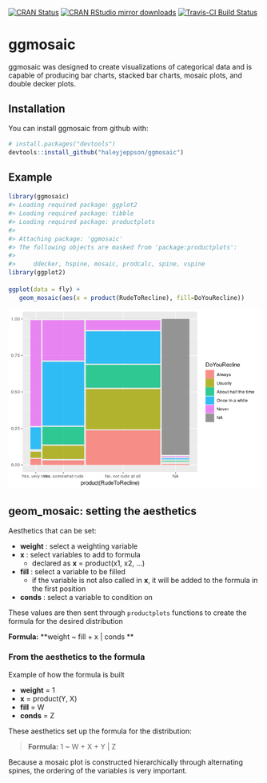 
<!-- README.md is generated from README.Rmd. Please edit that file -->
[![CRAN Status](http://www.r-pkg.org/badges/version/ggmosaic)](https://cran.r-project.org/package=ggmosaic) [![CRAN RStudio mirror downloads](http://cranlogs.r-pkg.org/badges/ggmosaic)](http://www.r-pkg.org/pkg/ggmosaic) [![Travis-CI Build Status](https://travis-ci.org/haleyjeppson/ggmosaic.svg?branch=master)](https://travis-ci.org/haleyjeppson/ggmosaic)

ggmosaic
========

ggmosaic was designed to create visualizations of categorical data and is capable of producing bar charts, stacked bar charts, mosaic plots, and double decker plots.

Installation
------------

You can install ggmosaic from github with:

``` r
# install.packages("devtools")
devtools::install_github("haleyjeppson/ggmosaic")
```

Example
-------

``` r
library(ggmosaic)
#> Loading required package: ggplot2
#> Loading required package: tibble
#> Loading required package: productplots
#> 
#> Attaching package: 'ggmosaic'
#> The following objects are masked from 'package:productplots':
#> 
#>     ddecker, hspine, mosaic, prodcalc, spine, vspine
library(ggplot2)

ggplot(data = fly) +
   geom_mosaic(aes(x = product(RudeToRecline), fill=DoYouRecline))
```

![](man/figures/README-example-1.png)

geom\_mosaic: setting the aesthetics
------------------------------------

Aesthetics that can be set:

-   **weight** : select a weighting variable
-   **x** : select variables to add to formula
    -   declared as **x** = product(x1, x2, ...)
-   **fill** : select a variable to be filled
    -   if the variable is not also called in **x**, it will be added to the formula in the first position
-   **conds** : select a variable to condition on

These values are then sent through `productplots` functions to create the formula for the desired distribution

**Formula:** **weight ~ fill + x | conds **

### From the aesthetics to the formula

Example of how the formula is built

-   **weight** = 1
-   **x** = product(Y, X)
-   **fill** = W
-   **conds** = Z

These aesthetics set up the formula for the distribution:

> **Formula:** 1 ~ W + X + Y | Z

Because a mosaic plot is constructed hierarchically through alternating spines, the ordering of the variables is very important.
